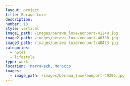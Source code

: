 ```yaml
---
layout: project
title: Berawa Luxe
description:
number: 13
style: vertical
image1_path: /images/berawa_luxe/eonport-41248.jpg
image2_path: /images/berawa_luxe/eonport-40380.jpg
image3_path: /images/berawa_luxe/eonport-40423.jpg
categories:
  - hotel
  - lifestyle
type: work
location: 'Marrakech, Morocco'
images:
  − image_path: /images/berawa_luxe/eonport-49396.jpg
---
```


